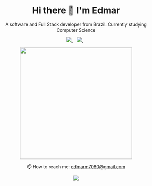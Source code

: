 <h1 align='center'>
  Hi there 👋 I'm Edmar
</h1>

<p align='center'>
  A software and Full Stack developer from Brazil.
  Currently studying Computer Science
</p>

<p align='center'>
  
  <a href="https://discordapp.com/users/276733826569338880/">
    <img src="https://img.shields.io/badge/Discord-7289DA?style=for-the-badge&logo=discord&logoColor=white" />
  </a>&nbsp;&nbsp;
  <a href="https://www.instagram.com/lexizz7">
    <img src="https://img.shields.io/badge/instagram-%23E4405F.svg?&style=for-the-badge&logo=instagram&logoColor=white" />        
  </a>&nbsp;&nbsp;
  
</p>

<p align='center'>
  <a href="#"><img src="https://github-readme-stats.vercel.app/api?username=Lexizz7&show_icons=true&count_private=true&theme=dark" width="350"></a>
</p>


<p align='center'>
  📫 How to reach me: <a href='mailto:edmarm7080@gmail.com'>edmarm7080@gmail.com</a>
</p>
<p align='center'>
  <a href="#"><img src="https://badges.pufler.dev/visits/lexizz7/lexizz7"></a>
</p>
